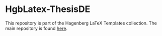 # HgbLatex-ThesisDE

This repository is part of the Hagenberg LaTeX Templates collection.
The main repository is found [here](https://github.com/Digital-Media/HagenbergThesis).